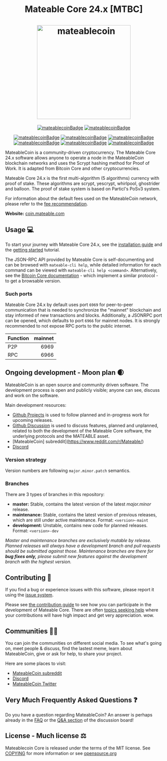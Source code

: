 <h1 align="center">
Mateable Core 24.x [MTBC]  
<br/><br/>
<img src="https://64.media.tumblr.com/230b42ccd0bbc026d5b1258bb8a8f92c/4fe9f521c4196e49-e7/s540x810/4e419bef2010b24459e969c46eaa4b9e20e710fd.pnj" alt="mateablecoin" width="300"/>
</h1>


<div align="center">

[![mateablecoinBadge](https://img.shields.io/badge/Mateable-coin-blueviolet.svg)](https://coin.mateable.com) [![mateablecoinBadge](https://img.shields.io/badge/MateableCoin-MTBC-blueviolet.svg)](https://coin.mateable.com) 

[![mateablecoinBadge](https://img.shields.io/badge/PoS-blueviolet.svg)](https://coin.mateable.com) [![mateablecoinBadge](https://img.shields.io/badge/scrypt-blueviolet.svg)](https://coin.mateable.com) [![mateablecoinBadge](https://img.shields.io/badge/yescrypt-R8-blueviolet.svg)](https://coin.mateable.com) [![mateablecoinBadge](https://img.shields.io/badge/whirlpool-blueviolet.svg)](https://coin.mateable.com) [![mateablecoinBadge](https://img.shields.io/badge/ghostrider-blueviolet.svg)](https://coin.mateable.com) [![mateablecoinBadge](https://img.shields.io/badge/balloon-blueviolet.svg)](https://coin.mateable.com)

</div>




MateableCoin is a community-driven cryptocurrency. The Mateable Core 24.x software allows anyone to operate a node in the MateableCoin blockchain networks and uses the Scrypt hashing method for Proof of Work. It is adapted from Bitcoin Core and other cryptocurrencies.

Mateable Core 24.x is the first multi-algorithm (5 algorithms) currency with proof of stake. These algorithms are scrypt, yescrypt, whirlpool, ghostrider and balloon. The proof of stake system is based on Particl's PoSv3 system.

For information about the default fees used on the MateableCoin network, please
refer to the [fee recommendation](doc/fee-recommendation.md).

**Website:** [coin.mateable.com](https://coin.mateable.com) 

## Usage 💻

To start your journey with Mateable Core 24.x, see the [installation guide](INSTALL.md) and the [getting started](doc/getting-started.md) tutorial.

The JSON-RPC API provided by Mateable Core is self-documenting and can be browsed with `mateable-cli help`, while detailed information for each command can be viewed with `mateable-cli help <command>`. Alternatively, see the [Bitcoin Core documentation](https://developer.bitcoin.org/reference/rpc/) - which implement a similar protocol - to get a browsable version.

### Such ports

Mateable Core 24.x by default uses port `6969` for peer-to-peer communication that
is needed to synchronize the "mainnet" blockchain and stay informed of new
transactions and blocks. Additionally, a JSONRPC port can be opened, which
defaults to port `6966` for mainnet nodes. It is strongly recommended to not
expose RPC ports to the public internet.

| Function | mainnet | 
| :------- | ------: | 
| P2P      |   6969 |   
| RPC      |   6966 |  

## Ongoing development - Moon plan 🌒

MateableCoin is an open source and community driven software. The development
process is open and publicly visible; anyone can see, discuss and work on the
software.

Main development resources:

* [Github Projects](https://github.com/mateable) is used to
  follow planned and in-progress work for upcoming releases.
* [Github Discussion](https://github.com/mateable/mateablecoin-24.x/discussions) is used
  to discuss features, planned and unplanned, related to both the development of
  the Mateable Core software, the underlying protocols and the MATEABLE asset.  
* [MateableCoin]  subreddit](https://www.reddit.com/r/Mateable/)
* [Discord](https://discord.com/invite/9TF5QkTwFA)

### Version strategy
Version numbers are following ```major.minor.patch``` semantics.

### Branches
There are 3 types of branches in this repository:

- **master:** Stable, contains the latest version of the latest *major.minor* release.
- **maintenance:** Stable, contains the latest version of previous releases, which are still under active maintenance. Format: ```<version>-maint```
- **development:** Unstable, contains new code for planned releases. Format: ```<version>-dev```

*Master and maintenance branches are exclusively mutable by release. Planned*
*releases will always have a development branch and pull requests should be*
*submitted against those. Maintenance branches are there for **bug fixes only,***
*please submit new features against the development branch with the highest version.*

## Contributing 🤝

If you find a bug or experience issues with this software, please report it
using the [issue system](https://github.com/mateable/mateablecoin-24.x/issues/new?assignees=&labels=bug&template=bug_report.md&title=%5Bbug%5D+).

Please see [the contribution guide](CONTRIBUTING.md) to see how you can
participate in the development of Mateable Core. There are often
[topics seeking help](https://github.com/mateable/mateablecoin-24.x/labels/help%20wanted)
where your contributions will have high impact and get very appreciation. wow.

## Communities 🚀🍾

You can join the communities on different social media.
To see what's going on, meet people & discuss, find the lastest meme, learn
about MateableCoin, give or ask for help, to share your project.

Here are some places to visit:

* [MateableCoin subreddit](https://www.reddit.com/r/mateable/)
* [Discord](https://discord.com/invite/9TF5QkTwFA)
* [MateableCoin Twitter](https://twitter.com/mateable)

## Very Much Frequently Asked Questions ❓

Do you have a question regarding MateableCoin? An answer is perhaps already in the
[FAQ](doc/FAQ.md) or the
[Q&A section](https://github.com/mateable/mateablecoin-24.x/discussions/categories/q-a)
of the discussion board!

## License - Much license ⚖️
Mateablecoin Core is released under the terms of the MIT license. See
[COPYING](COPYING) for more information or see
[opensource.org](https://opensource.org/licenses/MIT)

